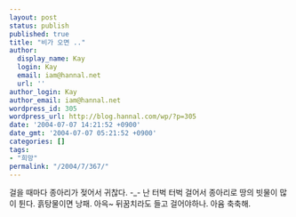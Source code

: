 ```yaml
---
layout: post
status: publish
published: true
title: "비가 오면 .."
author:
  display_name: Kay
  login: Kay
  email: iam@hannal.net
  url: ''
author_login: Kay
author_email: iam@hannal.net
wordpress_id: 305
wordpress_url: http://blog.hannal.com/wp/?p=305
date: '2004-07-07 14:21:52 +0900'
date_gmt: '2004-07-07 05:21:52 +0900'
categories: []
tags:
- "희망"
permalink: "/2004/7/367/"
---
```

<p>걸을 때마다 종아리가 젖어서 귀찮다. -_- 난 터벅 터벅 걸어서 종아리로 땅의 빗물이 많이 튄다. 흙탕물이면 낭패. 아윽~ 뒤꿈치라도 들고 걸어야하나. 아윰 축축해.</p>
